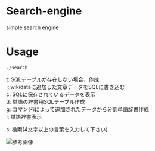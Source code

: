 # Search-engine
simple search engine

# Usage
`./search`

t: SQLテーブルが存在しない場合、作成  
i: wikidataに追加した文章データをSQLに書き込む  
c: SQLに保存されているデータを表示  
d: 単語の辞書用SQLテーブル作成  
g: コマンドiによって追加されたデータから分割単語辞書作成  
l: 単語辞書表示  

s: 検索(4文字以上の言葉を入力して下さい)

![参考画像](https://raw.github.com/wiki/ao1neko/Search-engine/image.png)
